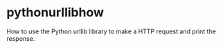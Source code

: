 # pythonurllibhow
How to use the Python urllib library to make a HTTP request and print the response.
